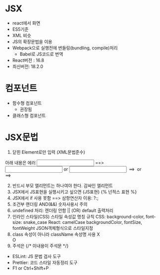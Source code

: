 # JSX
- react에서 화면
- ES5기준
- XML 비슷
- JS의 확장문법을 이용
- Webpack으로 실행전에 번들링(bundling, compile)처리
  - Babel로 JS코드로 번역
- React버전 : 16.8
- 최신버전: 18.2.0

# 컴포넌트
* 함수형 컴포넌트
  - 권장됨
* 클래스형 컴포넌트

# JSX문법
1) 닫힌 Element로만 입력 (XML문법준수)
  <div></div>
  아래 내용은 에러
   <input> ==> <input /> or <input></input>
   <img>   ==> <img /> or <img></img>
   <br>    ==> <br />
   
2) 반드시 부모 엘리먼트는 하나여야 한다. 감싸인 엘리먼트
3) JSX에서 JS표현을 실행시키고 싶으면
  {JS표현}
  {% 넌적스 표현 %}
4) JSX에서 if 사용 못함
  ==> 삼항연산자 이용: ?:;
5) 조건부 랜더링
   AND(&&)
   숫자사용시 주의
6) undefined 처리: 렌더링 안함
   || (OR)
   default 출력처리
7) 인라인 스타일(CSS)
   스타일 속성값 명칭 규칙
   CSS: background-color, font-size: snake_case
   React: camelCase
    backgroundColor, fontSize, fontWeight
   JSON객체형식으로 스타일지정
8) class 속성이 아니라 className 속성명 사용
   X <div class='form-input'> 
   O <div className='form-input'>
9) 주석은
   {/* 이내용이 주석문 */}

* ESLint: JS 문법 검사 도구
* Prettier: 코드 스타일 자동정리 도구
* F1 or Ctrl+Shift+P
